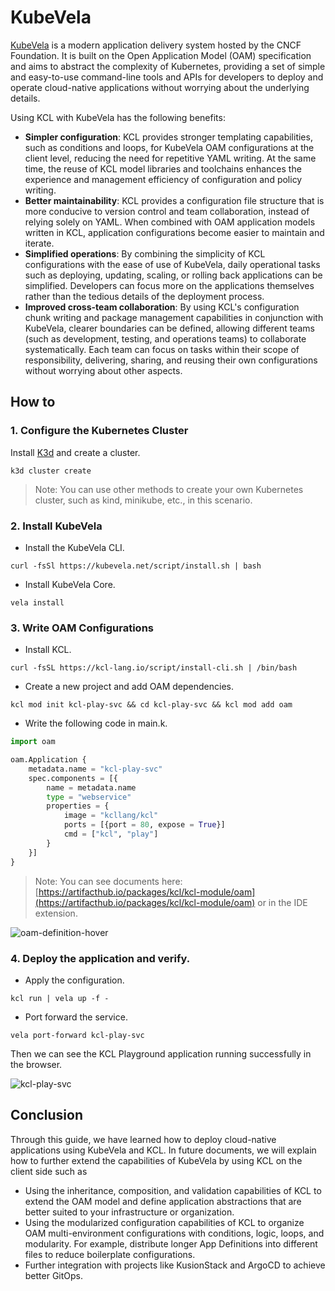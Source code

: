# KubeVela

[KubeVela](https://kubevela.net/) is a modern application delivery system hosted by the CNCF Foundation. It is built on the Open Application Model (OAM) specification and aims to abstract the complexity of Kubernetes, providing a set of simple and easy-to-use command-line tools and APIs for developers to deploy and operate cloud-native applications without worrying about the underlying details.

Using KCL with KubeVela has the following benefits:

- **Simpler configuration**: KCL provides stronger templating capabilities, such as conditions and loops, for KubeVela OAM configurations at the client level, reducing the need for repetitive YAML writing. At the same time, the reuse of KCL model libraries and toolchains enhances the experience and management efficiency of configuration and policy writing.
- **Better maintainability**: KCL provides a configuration file structure that is more conducive to version control and team collaboration, instead of relying solely on YAML. When combined with OAM application models written in KCL, application configurations become easier to maintain and iterate.
- **Simplified operations**: By combining the simplicity of KCL configurations with the ease of use of KubeVela, daily operational tasks such as deploying, updating, scaling, or rolling back applications can be simplified. Developers can focus more on the applications themselves rather than the tedious details of the deployment process.
- **Improved cross-team collaboration**: By using KCL's configuration chunk writing and package management capabilities in conjunction with KubeVela, clearer boundaries can be defined, allowing different teams (such as development, testing, and operations teams) to collaborate systematically. Each team can focus on tasks within their scope of responsibility, delivering, sharing, and reusing their own configurations without worrying about other aspects.

## How to

### 1. Configure the Kubernetes Cluster

Install [K3d](https://github.com/k3d-io/k3d) and create a cluster.

```shell
k3d cluster create
```

> Note: You can use other methods to create your own Kubernetes cluster, such as kind, minikube, etc., in this scenario.

### 2. Install KubeVela

- Install the KubeVela CLI.

```shell
curl -fsSl https://kubevela.net/script/install.sh | bash
```

- Install KubeVela Core.

```shell
vela install
```

### 3. Write OAM Configurations

- Install KCL.

```shell
curl -fsSL https://kcl-lang.io/script/install-cli.sh | /bin/bash
```

- Create a new project and add OAM dependencies.

```shell
kcl mod init kcl-play-svc && cd kcl-play-svc && kcl mod add oam
```

- Write the following code in main.k.

```python
import oam

oam.Application {
    metadata.name = "kcl-play-svc"
    spec.components = [{
        name = metadata.name
        type = "webservice"
        properties = {
            image = "kcllang/kcl"
            ports = [{port = 80, expose = True}]
            cmd = ["kcl", "play"]
        }
    }]
}
```

> Note: You can see documents here: [https://artifacthub.io/packages/kcl/kcl-module/oam](https://artifacthub.io/packages/kcl/kcl-module/oam) or in the IDE extension.

![oam-definition-hover](/img/blog/2023-12-15-kubevela-integration/oam-definition-hover.png)

### 4. Deploy the application and verify.

- Apply the configuration.

```shell
kcl run | vela up -f -
```

- Port forward the service.

```shell
vela port-forward kcl-play-svc
```

Then we can see the KCL Playground application running successfully in the browser.

![kcl-play-svc](/img/blog/2023-12-15-kubevela-integration/kcl-play-svc.png)

## Conclusion

Through this guide, we have learned how to deploy cloud-native applications using KubeVela and KCL. In future documents, we will explain how to further extend the capabilities of KubeVela by using KCL on the client side such as

- Using the inheritance, composition, and validation capabilities of KCL to extend the OAM model and define application abstractions that are better suited to your infrastructure or organization.
- Using the modularized configuration capabilities of KCL to organize OAM multi-environment configurations with conditions, logic, loops, and modularity. For example, distribute longer App Definitions into different files to reduce boilerplate configurations.
- Further integration with projects like KusionStack and ArgoCD to achieve better GitOps.
